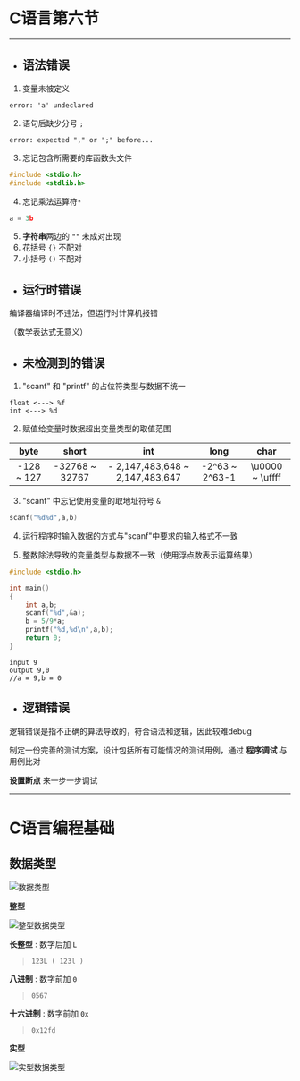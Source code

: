 # C语言第六节

***

+ ## 语法错误


1. 变量未被定义

```
error: 'a' undeclared
```


2. 语句后缺少分号 `;`

 ``` 
 error: expected "," or ";" before...
 ```


3. 忘记包含所需要的库函数头文件

``` c
#include <stdio.h>
#include <stdlib.h>
```

4. 忘记乘法运算符`*`

```c
a = 3b
```

5. **字符串**两边的 `""` 未成对出现
6. 花括号 `{}` 不配对
7. 小括号 `()` 不配对
+ ## 运行时错误

编译器编译时不违法，但运行时计算机报错

（数学表达式无意义）

+ ## 未检测到的错误

1. "scanf" 和 "printf" 的占位符类型与数据不统一

```
float <---> %f
int <---> %d
```

2. 赋值给变量时数据超出变量类型的取值范围

|    byte    |     short      |               int               |      long      |      char       |
| :--------: | :------------: | :-----------------------------: | :------------: | :-------------: |
| -128 ~ 127 | -32768 ~ 32767 | - 2,147,483,648 ~ 2,147,483,647 | -2^63 ~ 2^63-1 | \u0000 ~ \uffff |

3. "scanf" 中忘记使用变量的取地址符号 `&`

```c
scanf("%d%d",a,b)
```

4. 运行程序时输入数据的方式与"scanf"中要求的输入格式不一致

5. 整数除法导致的变量类型与数据不一致（使用浮点数表示运算结果）

``` c
#include <stdio.h>

int main()
{
    int a,b;
    scanf("%d",&a);
    b = 5/9*a;
    printf("%d,%d\n",a,b);
    return 0;
}
```

```
input 9
output 9,0
//a = 9,b = 0
```

+ ## 逻辑错误

逻辑错误是指不正确的算法导致的，符合语法和逻辑，因此较难debug

制定一份完善的测试方案，设计包括所有可能情况的测试用例，通过 **程序调试** 与用例比对

**设置断点** 来一步一步调试

***

# **C语言编程基础**

## 数据类型

![数据类型](https://github.com/DrADCalcium/C-language-intro/blob/main/C%E8%AF%AD%E8%A8%80%E9%85%8D%E5%9B%BE/%E6%95%B0%E6%8D%AE%E7%B1%BB%E5%9E%8B.png?raw=true)

**整型**

![整型数据类型](https://github.com/DrADCalcium/C-language-intro/blob/main/C%E8%AF%AD%E8%A8%80%E9%85%8D%E5%9B%BE/%E6%95%B4%E5%9E%8B%E6%95%B0%E6%8D%AE%E7%B1%BB%E5%9E%8B.png?raw=true)

**长整型** : 数字后加 `L`

> `123L ( 123l )`

**八进制** : 数字前加 `0`

> `0567`

**十六进制** : 数字前加 `0x`

> `0x12fd`

**实型**

![实型数据类型](https://github.com/DrADCalcium/C-language-intro/blob/main/C%E8%AF%AD%E8%A8%80%E9%85%8D%E5%9B%BE/%E5%AE%9E%E5%9E%8B%E6%95%B0%E6%8D%AE%E7%B1%BB%E5%9E%8B.png?raw=true)

